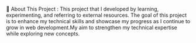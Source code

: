 📌 About This Project :
This project that I developed by learning, experimenting, and referring to external resources. The goal of this project is to enhance my technical skills and showcase my progress as I continue to grow in web development.My aim to strengthen my technical expertise while exploring new concepts.
